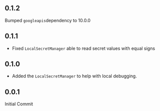 ## 0.1.2

Bumped `googleapis`dependency to 10.0.0

## 0.1.1

- Fixed `LocalSecretManager` able to read secret values with equal signs

## 0.1.0

- Added the `LocalSecretManager` to help with local debugging.

## 0.0.1

Initial Commit
